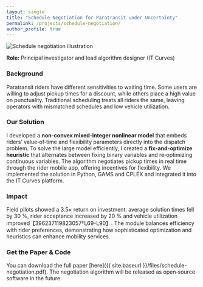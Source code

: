 ```yaml
---
layout: single
title: "Schedule Negotiation for Paratransit under Uncertainty"
permalink: /projects/schedule-negotiation/
author_profile: true
---
```


<p><img src="{{ site.baseurl }}/assets/img/schedule-negotiation.png" alt="Schedule negotiation illustration" style="max-width:100%; height:auto;" /></p>

**Role:** Principal investigator and lead algorithm designer (IT Curves)

### Background

Paratransit riders have different sensitivities to waiting time.  Some users are willing to adjust pickup times for a discount, while others place a high value on punctuality.  Traditional scheduling treats all riders the same, leaving operators with mismatched schedules and low vehicle utilization.

### Our Solution

I developed a **non‑convex mixed‑integer nonlinear model** that embeds riders’ value‑of‑time and flexibility parameters directly into the dispatch problem.  To solve the large model efficiently, I created a **fix‑and‑optimize heuristic** that alternates between fixing binary variables and re‑optimizing continuous variables.  The algorithm negotiates pickup times in real time through the rider mobile app, offering incentives for flexibility.  We implemented the solution in Python, GAMS and CPLEX and integrated it into the IT Curves platform.

### Impact

Field pilots showed a 3.5× return on investment: average solution times fell by 30 %, rider acceptance increased by 20 % and vehicle utilization improved【396237119823057†L69-L90】.  The module balances efficiency with rider preferences, demonstrating how sophisticated optimization and heuristics can enhance mobility services.

### Get the Paper & Code

You can download the full paper [here]({{ site.baseurl }}/files/schedule-negotiation.pdf).  The negotiation algorithm will be released as open‑source software in the future.